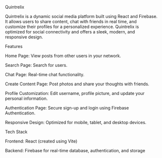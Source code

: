 Quintrelix

Quintrelix is a dynamic social media platform built using React and Firebase. It allows users to share content, chat with friends in real time, and customize their profiles for a personalized experience. Quintrelix is optimized for social connectivity and offers a sleek, modern, and responsive design.

Features

Home Page: View posts from other users in your network.

Search Page: Search for users.

Chat Page: Real-time chat functionality.

Create Content Page: Post photos and share your thoughts with friends.

Profile Customization: Edit username, profile picture, and update your personal information.

Authentication Page: Secure sign-up and login using Firebase Authentication.

Responsive Design: Optimized for mobile, tablet, and desktop devices.


Tech Stack

Frontend: React (created using Vite)

Backend: Firebase for real-time database, authentication, and storage
